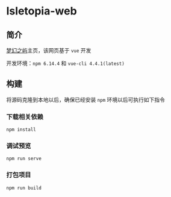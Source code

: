 # Isletopia-web


## 简介

[梦幻之屿](https://isletopia.net)主页，该网页基于 `vue` 开发

开发环境：`npm 6.14.4` 和 `vue-cli 4.4.1(latest)`



## 构建

将源码克隆到本地以后，确保已经安装 `npm` 环境以后可执行如下指令
### 下载相关依赖
```
npm install
```

### 调试预览
```
npm run serve
```

### 打包项目
```
npm run build
```
